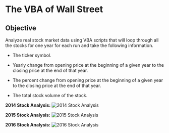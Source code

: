 # The VBA of Wall Street

## Objective

Analyze real stock market data using VBA scripts that will loop through all the stocks for one year for each run and take the following information.

* The ticker symbol.

* Yearly change from opening price at the beginning of a given year to the closing price at the end of that year.

* The percent change from opening price at the beginning of a given year to the closing price at the end of that year.

* The total stock volume of the stock.


<b>2014 Stock Analysis:</b>
<img src="https://github.com/hrao-dev/VBA-challenge/blob/master/2014_Stock_Analysis.png" alt="2014 Stock Analysis">

<b>2015 Stock Analysis:</b>
<img src="https://github.com/hrao-dev/VBA-challenge/blob/master/2015_Stock_Analysis.png" alt="2015 Stock Analysis">

<b>2016 Stock Analysis:</b>
<img src="https://github.com/hrao-dev/VBA-challenge/blob/master/2016_Stock_Analysis.png" alt="2016 Stock Analysis">
